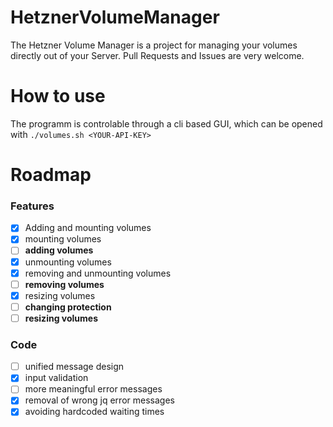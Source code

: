 HetznerVolumeManager
====================

The Hetzner Volume Manager is a project for managing your volumes directly out of your Server.
Pull Requests and Issues are very welcome.

How to use
==========
The programm is controlable through a cli based GUI, which can be opened with ``./volumes.sh <YOUR-API-KEY>``


Roadmap
=======
### Features
- [x] Adding and mounting volumes
- [x] mounting volumes
- [ ] **adding volumes**
- [x] unmounting volumes
- [x] removing and unmounting volumes
- [ ] **removing volumes**
- [x] resizing volumes
- [ ] **changing protection**
- [ ] **resizing volumes** 

### Code
- [ ] unified message design
- [x] input validation
- [ ] more meaningful error messages
- [x] removal of wrong jq error messages
- [x] avoiding hardcoded waiting times
